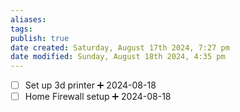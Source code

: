 ```yaml
---
aliases: 
tags: 
publish: true
date created: Saturday, August 17th 2024, 7:27 pm
date modified: Sunday, August 18th 2024, 4:35 pm
---
```


- [ ] Set up 3d printer ➕ 2024-08-18
- [ ] Home Firewall setup ➕ 2024-08-18